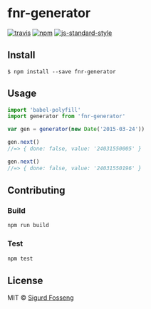 # fnr-generator
[![travis][travis-image]][travis-url]
[![npm][npm-image]][npm-url]
[![js-standard-style][standard-style-image]][standard-style-url]

[travis-image]: https://img.shields.io/travis/laat/fnr.js.svg?style=flat
[travis-url]: https://travis-ci.org/laat/fnr.js
[npm-image]: https://img.shields.io/npm/v/fnr-generator.svg?style=flat
[npm-url]: https://npmjs.org/package/fnr-generator
[standard-style-image]: https://img.shields.io/badge/code%20style-standard-brightgreen.svg?style=flat
[standard-style-url]: https://github.com/feross/standard

## Install

```
$ npm install --save fnr-generator
```

## Usage

```javascript
import 'babel-polyfill'
import generator from 'fnr-generator'

var gen = generator(new Date('2015-03-24'))

gen.next()
//=> { done: false, value: '24031550005' }

gen.next()
//=> { done: false, value: '24031550196' }
```

## Contributing

### Build

```js
npm run build
```

### Test

```js
npm test
```

## License

MIT © [Sigurd Fosseng](github.com/laat)
